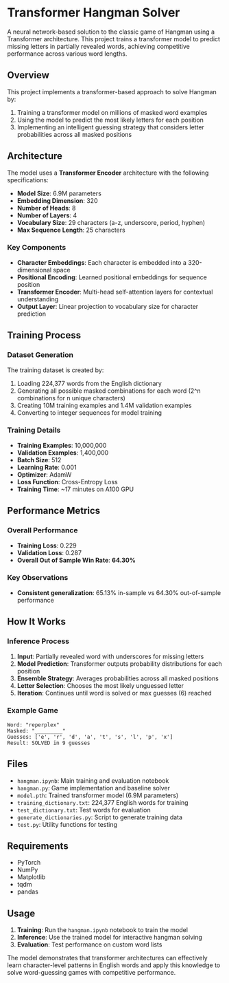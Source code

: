 # Transformer Hangman Solver

A neural network-based solution to the classic game of Hangman using a Transformer architecture. This project trains a transformer model to predict missing letters in partially revealed words, achieving competitive performance across various word lengths.

## Overview

This project implements a transformer-based approach to solve Hangman by:
1. Training a transformer model on millions of masked word examples
2. Using the model to predict the most likely letters for each position
3. Implementing an intelligent guessing strategy that considers letter probabilities across all masked positions

## Architecture

The model uses a **Transformer Encoder** architecture with the following specifications:
- **Model Size**: 6.9M parameters
- **Embedding Dimension**: 320
- **Number of Heads**: 8
- **Number of Layers**: 4
- **Vocabulary Size**: 29 characters (a-z, underscore, period, hyphen)
- **Max Sequence Length**: 25 characters

### Key Components

- **Character Embeddings**: Each character is embedded into a 320-dimensional space
- **Positional Encoding**: Learned positional embeddings for sequence position
- **Transformer Encoder**: Multi-head self-attention layers for contextual understanding
- **Output Layer**: Linear projection to vocabulary size for character prediction

## Training Process

### Dataset Generation
The training dataset is created by:
1. Loading 224,377 words from the English dictionary
2. Generating all possible masked combinations for each word (2^n combinations for n unique characters)
3. Creating 10M training examples and 1.4M validation examples
4. Converting to integer sequences for model training

### Training Details
- **Training Examples**: 10,000,000
- **Validation Examples**: 1,400,000
- **Batch Size**: 512
- **Learning Rate**: 0.001
- **Optimizer**: AdamW
- **Loss Function**: Cross-Entropy Loss
- **Training Time**: ~17 minutes on A100 GPU

## Performance Metrics

### Overall Performance
- **Training Loss**: 0.229
- **Validation Loss**: 0.287
- **Overall Out of Sample Win Rate**: **64.30%**

### Key Observations
- **Consistent generalization**: 65.13% in-sample vs 64.30% out-of-sample performance

## How It Works

### Inference Process
1. **Input**: Partially revealed word with underscores for missing letters
2. **Model Prediction**: Transformer outputs probability distributions for each position
3. **Ensemble Strategy**: Averages probabilities across all masked positions
4. **Letter Selection**: Chooses the most likely unguessed letter
5. **Iteration**: Continues until word is solved or max guesses (6) reached

### Example Game
```
Word: "reperplex"
Masked: "_________"
Guesses: ['e', 'r', 'd', 'a', 't', 's', 'l', 'p', 'x']
Result: SOLVED in 9 guesses
```

## Files

- `hangman.ipynb`: Main training and evaluation notebook
- `hangman.py`: Game implementation and baseline solver
- `model.pth`: Trained transformer model (6.9M parameters)
- `training_dictionary.txt`: 224,377 English words for training
- `test_dictionary.txt`: Test words for evaluation
- `generate_dictionaries.py`: Script to generate training data
- `test.py`: Utility functions for testing

## Requirements

- PyTorch
- NumPy
- Matplotlib
- tqdm
- pandas

## Usage

1. **Training**: Run the `hangman.ipynb` notebook to train the model
2. **Inference**: Use the trained model for interactive hangman solving
3. **Evaluation**: Test performance on custom word lists

The model demonstrates that transformer architectures can effectively learn character-level patterns in English words and apply this knowledge to solve word-guessing games with competitive performance.
